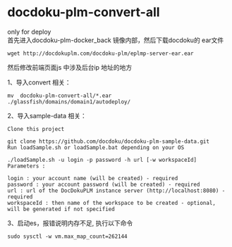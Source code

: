 # docdoku-plm-convert-all
only for deploy   
首先进入docdoku-plm-docker_back 镜像内部，然后下载docdoku的 ear文件   
```
wget http://docdokuplm.com/docdoku-plm/eplmp-server-ear.ear
```
然后修改前端页面js 中涉及后台ip 地址的地方   

1、导入convert 相关：  
```
mv  docdoku-plm-convert-all/*.ear ./glassfish/domains/domain1/autodeploy/
```
2、导入sample-data 相关：
```
Clone this project

git clone https://github.com/docdoku/docdoku-plm-sample-data.git
Run loadSample.sh or loadSample.bat depending on your OS

./loadSample.sh -u login -p password -h url [-w workspaceId]  
Parameters :

login : your account name (will be created) - required
password : your account password (will be created) - required
url : url of the DocDokuPLM instance server (http://localhost:8080) - required
workspaceId : then name of the workspace to be created - optional, will be generated if not specified
```
3、启动es，报错说明内存不足, 执行以下命令
```
sudo sysctl -w vm.max_map_count=262144
